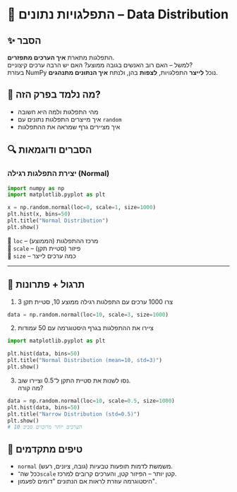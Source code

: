 # 📘 התפלגויות נתונים – Data Distribution

## ✨ הסבר

התפלגות מתארת **איך הערכים מתפזרים**.  
למשל – האם רוב האנשים בגובה ממוצע? האם יש הרבה ערכים קיצוניים?  
בעזרת NumPy נוכל **לייצר** התפלגויות, **לצפות** בהן, ולנתח **איך הנתונים מתנהגים**.

## 🧠 מה נלמד בפרק הזה?
- מהי התפלגות ולמה היא חשובה
- איך מייצרים התפלגות נתונים עם `random`
- איך מציירים גרף שמראה את ההתפלגות

## 🔍 הסברים ודוגמאות

### יצירת התפלגות רגילה (Normal)
```python
import numpy as np
import matplotlib.pyplot as plt

x = np.random.normal(loc=0, scale=1, size=1000)
plt.hist(x, bins=50)
plt.title("Normal Distribution")
plt.show()
```

🔸 `loc` – מרכז ההתפלגות (הממוצע)  
🔸 `scale` – פיזור (סטיית תקן)  
🔸 `size` – כמה ערכים לייצר

---

## 🧪 תרגול + פתרונות

1. צרו 1000 ערכים עם התפלגות רגילה ממוצע 10, סטיית תקן 3
```python
data = np.random.normal(loc=10, scale=3, size=1000)
```

2. ציירו את ההתפלגות בגרף היסטוגרמה עם 50 עמודות
```python
import matplotlib.pyplot as plt

plt.hist(data, bins=50)
plt.title("Normal Distribution (mean=10, std=3)")
plt.show()
```

3. נסו לשנות את סטיית התקן ל־0.5 וציירו שוב.  
מה קורה?
```python
data = np.random.normal(loc=10, scale=0.5, size=1000)
plt.hist(data, bins=50)
plt.title("Narrow Distribution (std=0.5)")
plt.show()
# הערכים יותר מרוכזים סביב 10
```

## 💬 טיפים מתקדמים

* `normal` משמשת לדמות תופעות טבעיות (גובה, ציונים, רעש).
* ככל שה־`scale` קטן יותר – הפיזור קטן, והערכים קרובים למרכז.
* היסטוגרמה עוזרת לראות אם הנתונים "דומים לפעמון".
